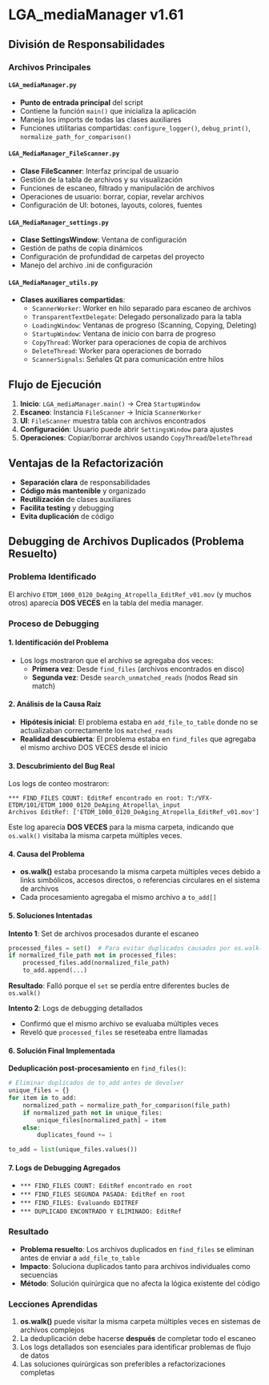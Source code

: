 # LGA_mediaManager v1.61

## División de Responsabilidades

### Archivos Principales

#### `LGA_mediaManager.py`
- **Punto de entrada principal** del script
- Contiene la función `main()` que inicializa la aplicación
- Maneja los imports de todas las clases auxiliares
- Funciones utilitarias compartidas: `configure_logger()`, `debug_print()`, `normalize_path_for_comparison()`

#### `LGA_MediaManager_FileScanner.py`
- **Clase FileScanner**: Interfaz principal de usuario
- Gestión de la tabla de archivos y su visualización
- Funciones de escaneo, filtrado y manipulación de archivos
- Operaciones de usuario: borrar, copiar, revelar archivos
- Configuración de UI: botones, layouts, colores, fuentes

#### `LGA_MediaManager_settings.py`
- **Clase SettingsWindow**: Ventana de configuración 
- Gestión de paths de copia dinámicos
- Configuración de profundidad de carpetas del proyecto
- Manejo del archivo .ini de configuración

#### `LGA_MediaManager_utils.py`
- **Clases auxiliares compartidas**:
  - `ScannerWorker`: Worker en hilo separado para escaneo de archivos
  - `TransparentTextDelegate`: Delegado personalizado para la tabla
  - `LoadingWindow`: Ventanas de progreso (Scanning, Copying, Deleting)
  - `StartupWindow`: Ventana de inicio con barra de progreso
  - `CopyThread`: Worker para operaciones de copia de archivos
  - `DeleteThread`: Worker para operaciones de borrado
  - `ScannerSignals`: Señales Qt para comunicación entre hilos

## Flujo de Ejecución

1. **Inicio**: `LGA_mediaManager.main()` → Crea `StartupWindow`
2. **Escaneo**: Instancia `FileScanner` → Inicia `ScannerWorker` 
3. **UI**: `FileScanner` muestra tabla con archivos encontrados
4. **Configuración**: Usuario puede abrir `SettingsWindow` para ajustes
5. **Operaciones**: Copiar/borrar archivos usando `CopyThread`/`DeleteThread`

## Ventajas de la Refactorización

- **Separación clara** de responsabilidades
- **Código más mantenible** y organizado
- **Reutilización** de clases auxiliares
- **Facilita testing** y debugging
- **Evita duplicación** de código

## Debugging de Archivos Duplicados (Problema Resuelto)

### Problema Identificado
El archivo `ETDM_1000_0120_DeAging_Atropella_EditRef_v01.mov` (y muchos otros) aparecía **DOS VECES** en la tabla del media manager.

### Proceso de Debugging

#### 1. **Identificación del Problema**
- Los logs mostraron que el archivo se agregaba dos veces:
  - **Primera vez**: Desde `find_files` (archivos encontrados en disco)
  - **Segunda vez**: Desde `search_unmatched_reads` (nodos Read sin match)

#### 2. **Análisis de la Causa Raíz**
- **Hipótesis inicial**: El problema estaba en `add_file_to_table` donde no se actualizaban correctamente los `matched_reads`
- **Realidad descubierta**: El problema estaba en `find_files` que agregaba el mismo archivo DOS VECES desde el inicio

#### 3. **Descubrimiento del Bug Real**
Los logs de conteo mostraron:
```
*** FIND_FILES COUNT: EditRef encontrado en root: T:/VFX-ETDM/101/ETDM_1000_0120_DeAging_Atropella\_input
Archivos EditRef: ['ETDM_1000_0120_DeAging_Atropella_EditRef_v01.mov']
```
Este log aparecía **DOS VECES** para la misma carpeta, indicando que `os.walk()` visitaba la misma carpeta múltiples veces.

#### 4. **Causa del Problema**
- **os.walk()** estaba procesando la misma carpeta múltiples veces debido a links simbólicos, accesos directos, o referencias circulares en el sistema de archivos
- Cada procesamiento agregaba el mismo archivo a `to_add[]`

#### 5. **Soluciones Intentadas**

**Intento 1**: Set de archivos procesados durante el escaneo
```python
processed_files = set()  # Para evitar duplicados causados por os.walk()
if normalized_file_path not in processed_files:
    processed_files.add(normalized_file_path)
    to_add.append(...)
```
**Resultado**: Falló porque el `set` se perdía entre diferentes bucles de `os.walk()`

**Intento 2**: Logs de debugging detallados
- Confirmó que el mismo archivo se evaluaba múltiples veces
- Reveló que `processed_files` se reseteaba entre llamadas

#### 6. **Solución Final Implementada**
**Deduplicación post-procesamiento** en `find_files()`:
```python
# Eliminar duplicados de to_add antes de devolver
unique_files = {}
for item in to_add:
    normalized_path = normalize_path_for_comparison(file_path)
    if normalized_path not in unique_files:
        unique_files[normalized_path] = item
    else:
        duplicates_found += 1

to_add = list(unique_files.values())
```

#### 7. **Logs de Debugging Agregados**
- `*** FIND_FILES COUNT: EditRef encontrado en root`
- `*** FIND_FILES SEGUNDA PASADA: EditRef en root`
- `*** FIND_FILES: Evaluando EDITREF`
- `*** DUPLICADO ENCONTRADO Y ELIMINADO: EditRef`

### Resultado
- **Problema resuelto**: Los archivos duplicados en `find_files` se eliminan antes de enviar a `add_file_to_table`
- **Impacto**: Soluciona duplicados tanto para archivos individuales como secuencias
- **Método**: Solución quirúrgica que no afecta la lógica existente del código

### Lecciones Aprendidas
1. **os.walk()** puede visitar la misma carpeta múltiples veces en sistemas de archivos complejos
2. La deduplicación debe hacerse **después** de completar todo el escaneo
3. Los logs detallados son esenciales para identificar problemas de flujo de datos
4. Las soluciones quirúrgicas son preferibles a refactorizaciones completas 